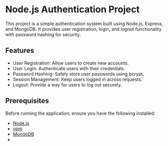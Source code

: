# Node.js Authentication Project

This project is a simple authentication system built using Node.js, Express, and MongoDB. It provides user registration, login, and logout functionality with password hashing for security.

## Features

- User Registration: Allow users to create new accounts.
- User Login: Authenticate users with their credentials.
- Password Hashing: Safely store user passwords using bcrypt.
- Session Management: Keep users logged in across requests.
- Logout: Provide a way for users to log out securely.

## Prerequisites

Before running the application, ensure you have the following installed:

- [Node.js](https://nodejs.org/)
- [npm](https://www.npmjs.com/)
- [MongoDB](https://www.mongodb.com/try/download/community)
- 
